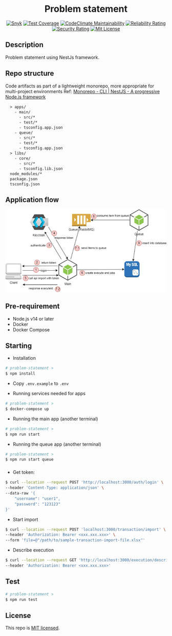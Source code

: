 <!--suppress HtmlDeprecatedAttribute -->
<div align="center">
  <h1>Problem statement</h1>
</div>

<p align="center">
<a href="https://snyk.io/test/github/liemlylac/problem-statement" target="_blank"><img src="https://snyk.io/test/github/liemlylac/problem-statement/badge.svg" alt="Snyk"></a>
<a href="https://codeclimate.com/github/liemlylac/problem-statement/test_coverage" target="_blank"><img src="https://api.codeclimate.com/v1/badges/5f8a181fcb325362e232/test_coverage" alt="Test Coverage"/></a>
  <a href="https://codeclimate.com/github/liemlylac/problem-statement/maintainability" target="_blank"><img src="https://api.codeclimate.com/v1/badges/5f8a181fcb325362e232/maintainability" alt="CodeClimate Maintainability"></a>
  <a href="https://sonarcloud.io/summary/new_code?id=liemlylac_problem-statement" target="_blank"><img src="https://sonarcloud.io/api/project_badges/measure?project=liemlylac_problem-statement&metric=reliability_rating" alt="Reliability Rating"></a>
   <a href="https://sonarcloud.io/summary/new_code?id=liemlylac_problem-statement" target="_blank"><img src="https://sonarcloud.io/api/project_badges/measure?project=liemlylac_problem-statement&metric=security_rating" alt="Security Rating"></a>
  <a href="https://github.com/liemlylac/problem-statement/blob/main/LICENSE" target="_blank"><img src="https://img.shields.io/github/license/liemlylac/problem-statement" alt="Mit License"></a>
 </p>


## Description
Problem statement using NestJs framework.

## Repo structure
Code artifacts as part of a lightweight monorepo, more appropriate for multi-project environments
Ref: [Monorepo - CLI | NestJS - A progressive Node.js framework](https://docs.nestjs.com/cli/monorepo#monorepo-mode)
```
  > apps/
    - main/
      - src/*
      - test/*
      - tsconfig.app.json
    - queue/
      - src/*
      - test/*
      - tsconfig.app.json
  > libs/
    - core/
      - src/*
      - tsconfig.lib.json
  node_modules/*
  package.json
  tsconfig.json
```

## Application flow
<img src="sa.png" alt="Application flow" />

## Pre-requirement
- Node.js v14 or later
- Docker
- Docker Compose

## Starting
- Installation
```bash
# problem-statement >
$ npm install
```
- Copy `.env.example` to `.env`

- Running services needed for apps
```bash
# problem-statement >
$ docker-compose up
```

- Running the main app (another terminal)
```bash
# problem-statement >
$ npm run start
```

- Running the queue app (another terminal)
```bash
# problem-statement >
$ npm run start queue
```

### 
- Get token:

```bash
$ curl --location --request POST 'http://localhost:3000/auth/login' \
--header 'Content-Type: application/json' \
--data-raw '{
    "username": "user1",
    "password": "123123"
}'
```
- Start import
```bash
$ curl --location --request POST 'localhost:3000/transaction/import' \
--header 'Authorization: Bearer <xxx.xxx.xxx>' \
--form 'file=@"/path/to/sample-transaction-import-file.xlsx"'
```

- Describe execution
```bash
$ curl --location --request GET 'http://localhost:3000/execution/describe/<execution-id-here>' \
--header 'Authorization: Bearer <xxx.xxx.xxx>'
```


## Test
```bash
# problem-statement >
$ npm run test
```

## License
This repo is [MIT licensed](LICENSE).
